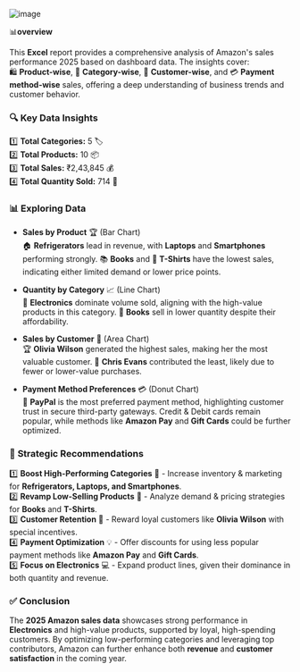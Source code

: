 
![image](https://github.com/user-attachments/assets/88f77a6d-6acd-447c-b2e7-296428da9096)

📊**overview**

This **Excel** report provides a comprehensive analysis of Amazon's sales performance 2025 based on dashboard data. The insights cover:  
🛍️ **Product-wise**, 📂 **Category-wise**, 👥 **Customer-wise**, and 💳 **Payment method-wise** sales, offering a deep understanding of business trends and customer behavior.  

### 🔍 **Key Data Insights**  

1️⃣ **Total Categories:** 5 🏷️  
2️⃣ **Total Products:** 10 📦  
3️⃣ **Total Sales:** ₹2,43,845 💰  
4️⃣ **Total Quantity Sold:** 714 🔢  

### 📊 **Exploring Data**  

- **Sales by Product** 🏆 (Bar Chart)  
  🏠 **Refrigerators** lead in revenue, with **Laptops** and **Smartphones** performing strongly. 📚 **Books** and 👕 **T-Shirts** have the lowest sales, indicating either limited demand or lower price points.  

- **Quantity by Category** 📈 (Line Chart)  
  🔌 **Electronics** dominate volume sold, aligning with the high-value products in this category. 📖 **Books** sell in lower quantity despite their affordability.  

- **Sales by Customer** 🏅 (Area Chart)  
  🏆 **Olivia Wilson** generated the highest sales, making her the most valuable customer. 👤 **Chris Evans** contributed the least, likely due to fewer or lower-value purchases.  

- **Payment Method Preferences** 💳 (Donut Chart)  
  🏦 **PayPal** is the most preferred payment method, highlighting customer trust in secure third-party gateways. Credit & Debit cards remain popular, while methods like **Amazon Pay** and **Gift Cards** could be further optimized.  

### 🎯 **Strategic Recommendations**  

1️⃣ **Boost High-Performing Categories** 🚀 - Increase inventory & marketing for **Refrigerators, Laptops, and Smartphones**.  
2️⃣ **Revamp Low-Selling Products** 🔄 - Analyze demand & pricing strategies for **Books** and **T-Shirts**.  
3️⃣ **Customer Retention** 🎁 - Reward loyal customers like **Olivia Wilson** with special incentives.  
4️⃣ **Payment Optimization** 💡 - Offer discounts for using less popular payment methods like **Amazon Pay** and **Gift Cards**.  
5️⃣ **Focus on Electronics** 💻 - Expand product lines, given their dominance in both quantity and revenue.  

### ✅ **Conclusion**  

The **2025 Amazon sales data** showcases strong performance in **Electronics** and high-value products, supported by loyal, high-spending customers. By optimizing low-performing categories and leveraging top contributors, Amazon can further enhance both **revenue** and **customer satisfaction** in the coming year.  
